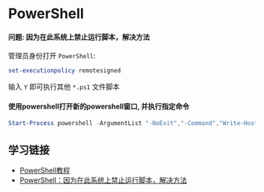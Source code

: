 ﻿# PowerShell

#### 问题: 因为在此系统上禁止运行脚本，解决方法

管理员身份打开 `PowerShell`:

```powershell
set-executionpolicy remotesigned
```

输入 `Y` 即可执行其他 `*.ps1` 文件脚本

#### 使用powershell打开新的powershell窗口, 并执行指定命令

```powershell
Start-Process powershell -ArgumentList "-NoExit","-Command","Write-Host 'ddd'"
```

## 学习链接

* [PowerShell教程](https://www.yiibai.com/powershell)
* [PowerShell：因为在此系统上禁止运行脚本，解决方法](https://www.jianshu.com/p/4eaad2163567)
